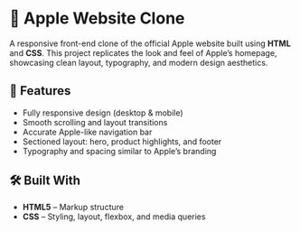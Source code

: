 # 🍎 Apple Website Clone

A responsive front-end clone of the official Apple website built using **HTML** and **CSS**. This project replicates the look and feel of Apple’s homepage, showcasing clean layout, typography, and modern design aesthetics.

## 🚀 Features

- Fully responsive design (desktop & mobile)
- Smooth scrolling and layout transitions
- Accurate Apple-like navigation bar
- Sectioned layout: hero, product highlights, and footer
- Typography and spacing similar to Apple’s branding

## 🛠️ Built With

- **HTML5** – Markup structure
- **CSS** – Styling, layout, flexbox, and media queries

